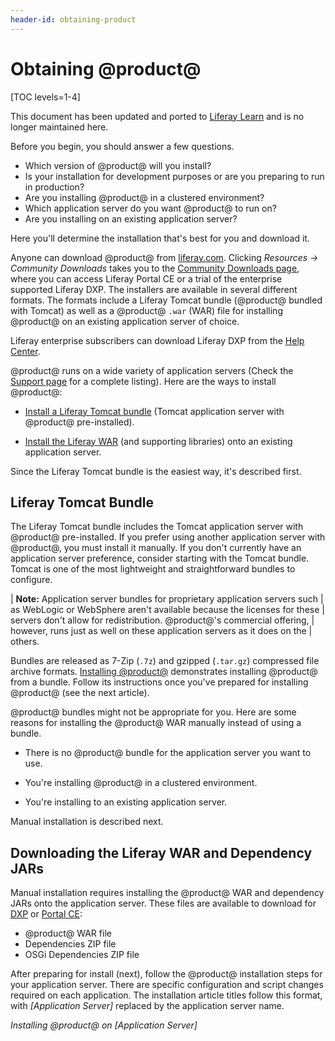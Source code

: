 ```yaml
---
header-id: obtaining-product
---
```


# Obtaining @product@

[TOC levels=1-4]

<aside class="alert alert-info">
  <span class="wysiwyg-color-blue120">This document has been updated and ported to <a href="https://learn.liferay.com/dxp-7.x/en/installation-and-upgrades/installing_liferay.html">Liferay Learn</a> and is no longer maintained here.</span>
</aside>

Before you begin, you should answer a few questions. 

-   Which version of @product@ will you install?
-   Is your installation for development purposes or are you preparing to run in
    production?
-   Are you installing @product@ in a clustered environment? 
-   Which application server do you want @product@ to run on?
-   Are you installing on an existing application server? 

Here you'll determine the installation that's best for you and download it. 

Anyone can download @product@ from
[liferay.com](https://www.liferay.com).
Clicking *Resources &rarr; Community Downloads* takes you to the
[Community Downloads page](https://www.liferay.com/downloads-community),
where you can access Liferay Portal CE or a trial of the enterprise supported
Liferay DXP. The installers are available in several different formats. The
formats include a Liferay Tomcat bundle (@product@ bundled with Tomcat) as well
as a @product@ `.war` (WAR) file for installing @product@ on an existing
application server of choice. 

Liferay enterprise subscribers can download Liferay DXP from the
[Help Center](https://help.liferay.com/hc). 

@product@ runs on a wide variety of application servers (Check the
[Support page](https://help.liferay.com/hc/categories/360000894391-Product-Support)
for a complete listing). Here are the ways to install @product@:

-   [Install a Liferay Tomcat bundle](#liferay-tomcat-bundle)
    (Tomcat application server with @product@ pre-installed).

-   [Install the Liferay WAR](#downloading-the-liferay-war-and-dependency-jars)
    (and supporting libraries) onto an existing application server.

Since the Liferay Tomcat bundle is the easiest way, it's described first. 

## Liferay Tomcat Bundle

The Liferay Tomcat bundle includes the Tomcat application server with @product@
pre-installed. If you prefer using another application server with @product@,
you must install it manually. If you don't currently have an application server
preference, consider starting with the Tomcat bundle. Tomcat is one of the most
lightweight and straightforward bundles to configure.

| **Note:** Application server bundles for proprietary application servers such
| as WebLogic or WebSphere aren't available because the licenses for these
| servers don't allow for redistribution. @product@'s commercial offering,
| however, runs just as well on these application servers as it does on the
| others. 

Bundles are released as 7-Zip (`.7z`) and gzipped (`.tar.gz`) compressed file
archive formats. 
[Installing @product@](/docs/7-2/deploy/-/knowledge_base/d/installing-product)
demonstrates installing @product@ from a bundle. Follow its instructions once
you've prepared for installing @product@ (see the next article). 

@product@ bundles might not be appropriate for you. Here are some reasons for
installing the @product@ WAR manually instead of using a bundle. 

-   There is no @product@ bundle for the application server you want to use. 

-   You're installing @product@ in a clustered environment. 

-   You're installing to an existing application server.

Manual installation is described next. 

## Downloading the Liferay WAR and Dependency JARs

Manual installation requires installing the @product@ WAR and dependency JARs
onto the application server. These files are available to download for
[DXP](https://customer.liferay.com/downloads) or [Portal
CE](https://www.liferay.com/downloads-community):

-   @product@ WAR file
-   Dependencies ZIP file
-   OSGi Dependencies ZIP file

After preparing for install (next), follow the @product@ installation steps for
your application server. There are specific configuration and script changes
required on each application. The installation article titles follow this 
format, with *[Application Server]* replaced by the application server name. 

*Installing @product@ on [Application Server]*

